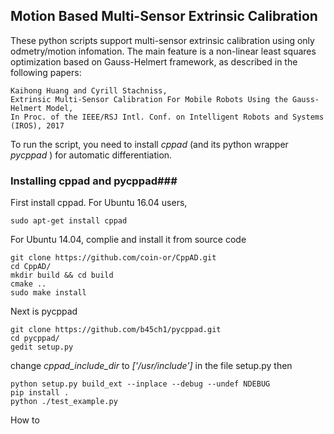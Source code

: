Motion Based Multi-Sensor Extrinsic Calibration 
------------
These python scripts support multi-sensor extrinsic calibration using only odmetry/motion infomation.
The main feature is a non-linear least squares optimization based on Gauss-Helmert framework, as described in the following papers:

	Kaihong Huang and Cyrill Stachniss,
	Extrinsic Multi-Sensor Calibration For Mobile Robots Using the Gauss-Helmert Model, 
	In Proc. of the IEEE/RSJ Intl. Conf. on Intelligent Robots and Systems (IROS), 2017


To run the script, you need to install *cppad* (and its python wrapper *pycppad* ) for automatic differentiation.
### Installing cppad and pycppad###
First install cppad. For Ubuntu 16.04 users, 
```
sudo apt-get install cppad
```
For Ubuntu 14.04, complie and install it from source code
```
git clone https://github.com/coin-or/CppAD.git
cd CppAD/
mkdir build && cd build
cmake ..
sudo make install
```
Next is pycppad
```
git clone https://github.com/b45ch1/pycppad.git
cd pycppad/
gedit setup.py
```
change *cppad_include_dir* to *['/usr/include']*  in the file setup.py then
```
python setup.py build_ext --inplace --debug --undef NDEBUG
pip install .
python ./test_example.py
```

How to 